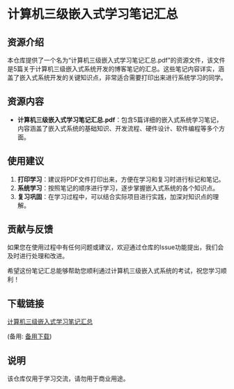 # 计算机三级嵌入式学习笔记汇总

## 资源介绍

本仓库提供了一个名为“计算机三级嵌入式学习笔记汇总.pdf”的资源文件，该文件是5篇关于计算机三级嵌入式系统开发的博客笔记的汇总。这些笔记内容详实，涵盖了嵌入式系统开发的关键知识点，非常适合需要打印出来进行系统学习的同学。

## 资源内容

- **计算机三级嵌入式学习笔记汇总.pdf**：包含5篇详细的嵌入式系统学习笔记，内容涵盖了嵌入式系统的基础知识、开发流程、硬件设计、软件编程等多个方面。

## 使用建议

1. **打印学习**：建议将PDF文件打印出来，方便在学习和复习时进行标记和笔记。
2. **系统学习**：按照笔记的顺序进行学习，逐步掌握嵌入式系统的各个知识点。
3. **复习巩固**：在学习过程中，可以结合实际项目进行实践，加深对知识点的理解。

## 贡献与反馈

如果您在使用过程中有任何问题或建议，欢迎通过仓库的Issue功能提出，我们会及时进行处理和改进。

希望这份笔记汇总能够帮助您顺利通过计算机三级嵌入式系统的考试，祝您学习顺利！

## 下载链接
[计算机三级嵌入式学习笔记汇总](https://pan.quark.cn/s/07bbcb5d2c9b) 

(备用: [备用下载](https://pan.baidu.com/s/1-eExn0CPEpptjW_6ybFWtQ?pwd=1234))

## 说明

该仓库仅用于学习交流，请勿用于商业用途。
